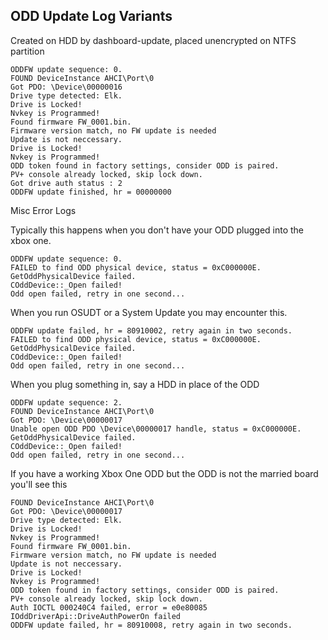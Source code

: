 ## ODD Update Log Variants
Created on HDD by dashboard-update, placed unencrypted on NTFS partition
```
ODDFW update sequence: 0.
FOUND DeviceInstance AHCI\Port\0
Got PDO: \Device\00000016
Drive type detected: Elk.
Drive is Locked!
Nvkey is Programmed!
Found firmware FW_0001.bin.
Firmware version match, no FW update is needed
Update is not neccessary.
Drive is Locked!
Nvkey is Programmed!
ODD token found in factory settings, consider ODD is paired.
PV+ console already locked, skip lock down.
Got drive auth status : 2
ODDFW update finished, hr = 00000000
```

Misc Error Logs

Typically this happens when you don't have your ODD plugged into the xbox one.
```
ODDFW update sequence: 0.
FAILED to find ODD physical device, status = 0xC000000E.
GetOddPhysicalDevice failed.
COddDevice::_Open failed!
Odd open failed, retry in one second...
```

When you run OSUDT or  a System Update you may encounter this. 
```
ODDFW update failed, hr = 80910002, retry again in two seconds.
FAILED to find ODD physical device, status = 0xC000000E.
GetOddPhysicalDevice failed.
COddDevice::_Open failed!
Odd open failed, retry in one second...
```

When you plug something in, say a HDD in place of the ODD
```
ODDFW update sequence: 2.
FOUND DeviceInstance AHCI\Port\0
Got PDO: \Device\00000017
Unable open ODD PDO \Device\00000017 handle, status = 0xC000000E.
GetOddPhysicalDevice failed.
COddDevice::_Open failed!
Odd open failed, retry in one second...
```

If you have a working Xbox One ODD but the ODD is not the married board you'll see this
```
FOUND DeviceInstance AHCI\Port\0
Got PDO: \Device\00000017
Drive type detected: Elk.
Drive is Locked!
Nvkey is Programmed!
Found firmware FW_0001.bin.
Firmware version match, no FW update is needed
Update is not neccessary.
Drive is Locked!
Nvkey is Programmed!
ODD token found in factory settings, consider ODD is paired.
PV+ console already locked, skip lock down.
Auth IOCTL 000240C4 failed, error = e0e80085
IOddDriverApi::DriveAuthPowerOn failed
ODDFW update failed, hr = 80910008, retry again in two seconds.
```